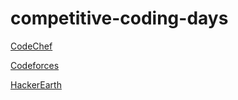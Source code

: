 # competitive-coding-days

[CodeChef](https://github.com/iamirulofficial/competitive-coding-days/tree/master/codechef)


[Codeforces](https://github.com/iamirulofficial/competitive-coding-days/tree/master/codeforces)

[HackerEarth](https://github.com/iamirulofficial/competitive-coding-days/tree/master/hackerearth)
